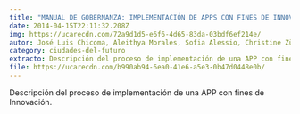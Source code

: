 ```yaml
---
title: "MANUAL DE GOBERNANZA: IMPLEMENTACIÓN DE APPS CON FINES DE INNOVACIÓN"
date: 2014-04-15T22:11:32.208Z
img: https://ucarecdn.com/72a9d1d5-e6f6-4d65-83da-03bdf6ef214e/
autor: José Luis Chicoma, Aleithya Morales, Sofia Alessio, Christine Züllow.
category: ciudades-del-futuro
extracto: Descripción del proceso de implementación de una APP con fines de Innovación.
file: https://ucarecdn.com/b990ab94-6ea0-41e6-a5e3-0b47d0448e0b/
---
```

<!--StartFragment-->

Descripción del proceso de implementación de una APP con fines de Innovación.

<!--EndFragment-->
